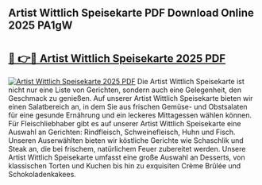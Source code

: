 ## Artist Wittlich Speisekarte PDF Download Online 2025 PA1gW

# <h2><a href="http://gcb2zu.nevu.top/?p=Artist+Wittlich+Speisekarte">🔗 👉🔴 Artist Wittlich Speisekarte 2025 PDF</a></h2>

[![Artist Wittlich Speisekarte 2025 PDF](https://i.imgur.com/dBaPXMq.png)](http://gcb2zu.nevu.top/?p=Artist+Wittlich+Speisekarte)
Die Artist Wittlich Speisekarte ist nicht nur eine Liste von Gerichten, sondern auch eine Gelegenheit, den Geschmack zu genießen. Auf unserer Artist Wittlich Speisekarte bieten wir einen Salatbereich an, in dem Sie aus frischen Gemüse- und Obstsalaten für eine gesunde Ernährung und ein leckeres Mittagessen wählen können. Für Fleischliebhaber gibt es auf unserer Artist Wittlich Speisekarte eine Auswahl an Gerichten: Rindfleisch, Schweinefleisch, Huhn und Fisch. Unseren Auserwählten bieten wir köstliche Gerichte wie Schaschlik und Steak an, die bei frischem, natürlichem Feuer zubereitet werden. Unsere Artist Wittlich Speisekarte umfasst eine große Auswahl an Desserts, von klassischen Torten und Kuchen bis hin zu exquisiten Crème Brûlée und Schokoladenkakees.
